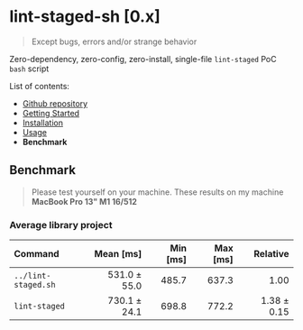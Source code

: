 # lint-staged-sh \[0.x\]

> Except bugs, errors and/or strange behavior

Zero-dependency, zero-config, zero-install, single-file `lint-staged` PoC `bash` script

List of contents:

- [Github repository](https://github.com/dalisoft/lint-staged-sh)
- [Getting Started](./GET_STARTED.md)
- [Installation](./INSTALLATION.md)
- [Usage](./USAGE.md)
- **Benchmark**

## Benchmark

> Please test yourself on your machine. These results on my machine **MacBook Pro 13" M1 16/512**

### Average library project

| Command             |  Mean \[ms\] | Min \[ms\] | Max \[ms\] |    Relative |
| :------------------ | -----------: | ---------: | ---------: | ----------: |
| `../lint-staged.sh` | 531.0 ± 55.0 |      485.7 |      637.3 |        1.00 |
| `lint-staged`       | 730.1 ± 24.1 |      698.8 |      772.2 | 1.38 ± 0.15 |
